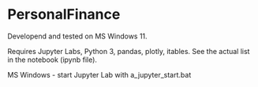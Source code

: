 # PersonalFinance

Developend and tested on MS Windows 11.

Requires Jupyter Labs, Python 3, pandas, plotly, itables. See the actual list in the notebook (ipynb file).

MS Windows - start Jupyter Lab with a_jupyter_start.bat
 
